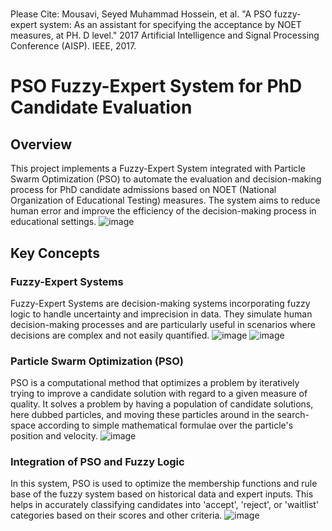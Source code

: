 #
Please Cite:
Mousavi, Seyed Muhammad Hossein, et al. "A PSO fuzzy-expert system: As an assistant for specifying the acceptance by NOET measures, at PH. D level." 2017 Artificial Intelligence and Signal Processing Conference (AISP). IEEE, 2017.

# PSO Fuzzy-Expert System for PhD Candidate Evaluation

## Overview
This project implements a Fuzzy-Expert System integrated with Particle Swarm Optimization (PSO) to automate the evaluation and decision-making process for PhD candidate admissions based on NOET (National Organization of Educational Testing) measures. The system aims to reduce human error and improve the efficiency of the decision-making process in educational settings.
![image](https://github.com/user-attachments/assets/e0b9296b-c0a6-4763-b668-2b3b51611eb7)


## Key Concepts
### Fuzzy-Expert Systems
Fuzzy-Expert Systems are decision-making systems incorporating fuzzy logic to handle uncertainty and imprecision in data. They simulate human decision-making processes and are particularly useful in scenarios where decisions are complex and not easily quantified.
![image](https://github.com/user-attachments/assets/a0afb81a-366e-4a94-81f5-e301ac87a9dc)
![image](https://github.com/user-attachments/assets/1b795abc-06fb-41cc-8039-572c1c31dd87)

### Particle Swarm Optimization (PSO)
PSO is a computational method that optimizes a problem by iteratively trying to improve a candidate solution with regard to a given measure of quality. It solves a problem by having a population of candidate solutions, here dubbed particles, and moving these particles around in the search-space according to simple mathematical formulae over the particle's position and velocity.
![image](https://github.com/user-attachments/assets/f362f586-337d-4f99-8cef-aa2f651a1538)

### Integration of PSO and Fuzzy Logic
In this system, PSO is used to optimize the membership functions and rule base of the fuzzy system based on historical data and expert inputs. This helps in accurately classifying candidates into 'accept', 'reject', or 'waitlist' categories based on their scores and other criteria.
![image](https://github.com/user-attachments/assets/ff25e1c8-2898-4880-9153-cae115f7d505)
